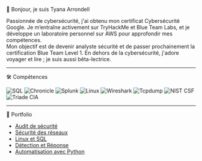 👋 Bonjour, je suis Tyana Arrondell

Passionnée de cybersécurité, j'ai obtenu mon certificat Cybersécurité Google. Je m’entraîne activement sur TryHackMe et Blue Team Labs, et je développe un laboratoire personnel sur AWS pour approfondir mes compétences.  
Mon objectif est de devenir analyste sécurité et de passer prochainement la certification Blue Team Level 1. En dehors de la cybersécurité, j'adore voyager et lire ; je suis aussi bêta-lectrice.


---

🛠 Compétences

![SQL](https://img.shields.io/badge/-SQL-lightgrey?style=for-the-badge) 
![Chronicle](https://img.shields.io/badge/-Chronicle-yellow?style=for-the-badge) 
![Splunk](https://img.shields.io/badge/-Splunk-blue?style=for-the-badge) 
![Linux](https://img.shields.io/badge/-Linux-blueviolet?style=for-the-badge) 
![Wireshark](https://img.shields.io/badge/-Wireshark-blue?style=for-the-badge) 
![Tcpdump](https://img.shields.io/badge/-Tcpdump-red?style=for-the-badge) 
![NIST CSF](https://img.shields.io/badge/-NIST%20CSF-orange?style=for-the-badge) 
![Triade CIA](https://img.shields.io/badge/-Triade%20CIA-green?style=for-the-badge)

---

📂 Portfolio

- [Audit de sécurité](https://github.com/username/repo-audit-securite)
- [Sécurité des réseaux](https://github.com/username/repo-securite-reseaux)
- [Linux et SQL](https://github.com/username/repo-linux-sql)
- [Détection et Réponse](https://github.com/username/repo-detection-reponse)
- [Automatisation avec Python](https://github.com/username/repo-automatisation-python)
```

